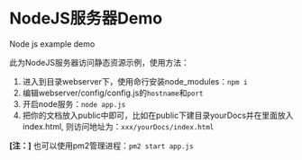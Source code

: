 # NodeJS服务器Demo

Node js example demo

此为NodeJS服务器访问静态资源示例，使用方法：

1. 进入到目录webserver下，使用命行安装node_modules：`npm i`
1. 编辑webserver/config/config.js的`hostname`和`port`
1. 开启node服务：`node app.js`
1. 把你的文档放入public中即可，比如在public下建目录yourDocs并在里面放入index.html, 则访问地址为：`xxx/yourDocs/index.html`

**[注：]** 也可以使用pm2管理进程：`pm2 start app.js`
